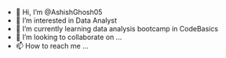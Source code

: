 - 👋 Hi, I’m @AshishGhosh05
- 👀 I’m interested in Data Analyst
- 🌱 I’m currently learning data analysis bootcamp in CodeBasics
- 💞️ I’m looking to collaborate on ...
- 📫 How to reach me ...

<!---
AshishGhosh05/AshishGhosh05 is a ✨ special ✨ repository because its `README.md` (this file) appears on your GitHub profile.
You can click the Preview link to take a look at your changes.
--->
